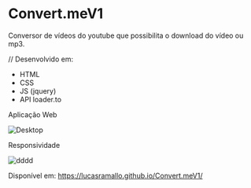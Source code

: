 ﻿# Convert.meV1

Conversor de vídeos do youtube que possibilita o download do vídeo ou mp3.

// Desenvolvido em:

- HTML
- CSS
- JS (jquery)
- API loader.to

Aplicação Web

![Desktop](https://user-images.githubusercontent.com/108425719/211159063-4073ebd7-0bcf-4986-9700-dd94f00e44da.png)

Responsividade

![dddd](https://user-images.githubusercontent.com/108425719/211159075-02e5b1a4-63b0-4947-830a-16d426e22a8e.png)


Disponível em: https://lucasramallo.github.io/Convert.meV1/ 
